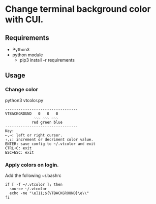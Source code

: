 # Change terminal background color with CUI.

## Requirements
- Python3
- python module
  - pip3 install -r requirements

## Usage
### Change color
python3 vtcolor.py

```
---------------------------------
VTBACKGROUND   0   0   0
             ~~~ ~~~ ~~~
            red green blue
---------------------------------
Key:
←,→: left or right cursor.
↑,↓: increment or decriment color value.
ENTER: save config to ~/.vtcolor and exit
CTRL+C: exit
ESC+ESC: exit
```

### Apply colors on login.
Add the following ~/.bashrc
```
if [ -f ~/.vtcolor ]; then
  source ~/.vtcolor
  echo -ne "\e]11;${VTBACKGROUND}\e\\"
fi
```

